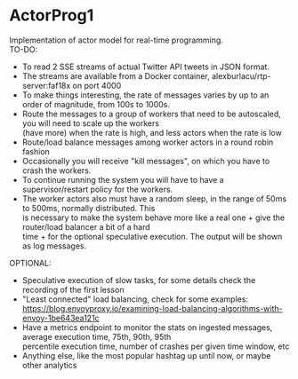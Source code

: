 # ActorProg1
Implementation of actor model for real-time programming.  
TO-DO:  
* To read 2 SSE streams of actual Twitter API tweets in JSON format.  
* The streams are available from a Docker container, alexburlacu/rtp-server:faf18x on port 4000  
* To make things interesting, the rate of messages varies by up to an order of magnitude, from 100s to 1000s.  
* Route the messages to a group of workers that need to be autoscaled, you will need to scale up the workers  
(have more) when the rate is high, and less actors when the rate is low  
* Route/load balance messages among worker actors in a round robin fashion  
* Occasionally you will receive "kill messages", on which you have to crash the workers.  
* To continue running the system you will have to have a supervisor/restart policy for the workers.  
* The worker actors also must have a random sleep, in the range of 50ms to 500ms, normally distributed. This  
is necessary to make the system behave more like a real one + give the router/load balancer a bit of a hard  
time + for the optional speculative execution. The output will be shown as log messages.

OPTIONAL:  
* Speculative execution of slow tasks, for some details check the recording of the first lesson  
* "Least connected" load balancing, check for some examples:  
https://blog.envoyproxy.io/examining-load-balancing-algorithms-with-envoy-1be643ea121c
* Have a metrics endpoint to monitor the stats on ingested messages, average execution time, 75th, 90th, 95th  
percentile execution time, number of crashes per given time window, etc  
* Anything else, like the most popular hashtag up until now, or maybe other analytics  
